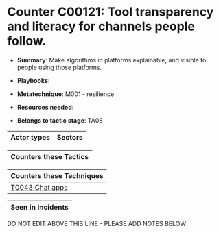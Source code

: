 # Counter C00121: Tool transparency and literacy for channels people follow. 

* **Summary**: Make algorithms in platforms explainable, and visible to people using those platforms. 

* **Playbooks**: 

* **Metatechnique**: M001 - resilience

* **Resources needed:** 

* **Belongs to tactic stage**: TA08


| Actor types | Sectors |
| ----------- | ------- |



| Counters these Tactics |
| ---------------------- |



| Counters these Techniques |
| ------------------------- |
| [T0043 Chat apps](../generated_pages/techniques/T0043.md) |



| Seen in incidents |
| ----------------- |


DO NOT EDIT ABOVE THIS LINE - PLEASE ADD NOTES BELOW